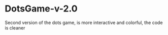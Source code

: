 # DotsGame-v-2.0
Second version  of the dots game, is more interactive and colorful, the code is cleaner
